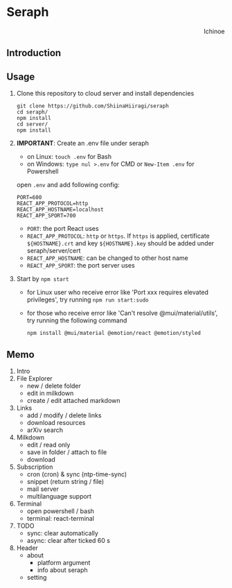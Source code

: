 # Seraph

<p align="right"> Ichinoe </p>

## Introduction

## Usage
1. Clone this repository to cloud server and install dependencies

    ```shell
    git clone https://github.com/ShiinaHiiragi/seraph
    cd seraph/
    npm install
    cd server/
    npm install
    ```

2. **IMPORTANT**: Create an .env file under seraph
    - on Linux: `touch .env` for Bash
    - on Windows: `type nul >.env` for CMD or `New-Item .env` for Powershell

    open `.env` and add following config:

    ```shell
    PORT=600
    REACT_APP_PROTOCOL=http
    REACT_APP_HOSTNAME=localhost
    REACT_APP_SPORT=700
    ```

    - `PORT`: the port React uses
    - `REACT_APP_PROTOCOL`: `http` or `https`. If `https` is applied, certificate `${HOSTNAME}.crt` and key `${HOSTNAME}.key` should be added under seraph/server/cert
    - `REACT_APP_HOSTNAME`: can be changed to other host name
    - `REACT_APP_SPORT`: the port server uses

3. Start by `npm start`
    - for Linux user who receive error like 'Port xxx requires elevated privileges', try running `npm run start:sudo`
    - for those who receive error like 'Can't resolve @mui/material/utils', try running the following command

        ```shell
        npm install @mui/material @emotion/react @emotion/styled
        ```

## Memo

1. Intro
2. File Explorer
    - new / delete folder
    - edit in milkdown
    - create / edit attached markdown
3. Links
    - add / modify / delete links
    - download resources
    - arXiv search
4. Milkdown
    - edit / read only
    - save in folder / attach to file
    - download
5. Subscription
    - cron (cron) & sync (ntp-time-sync)
    - snippet (return string / file)
    - mail server
    - multilanguage support
6. Terminal
    - open powershell / bash
    - terminal: react-terminal
7. TODO
    - sync: clear automatically
    - async: clear after ticked 60 s
8. Header
    - about
        - platform argument
        - info about seraph
    - setting
